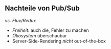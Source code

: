 ## Nachteile von Pub/Sub

*vs. Flux/Redux*

- *Freiheit*: auch die, Fehler zu machen
- *Ökosystem* überschaubar
- Server-Side-Rendering *nicht* out-of-the-box
